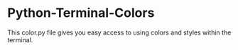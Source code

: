 # Python-Terminal-Colors
This color.py file gives you easy access to using colors and styles within the terminal.
